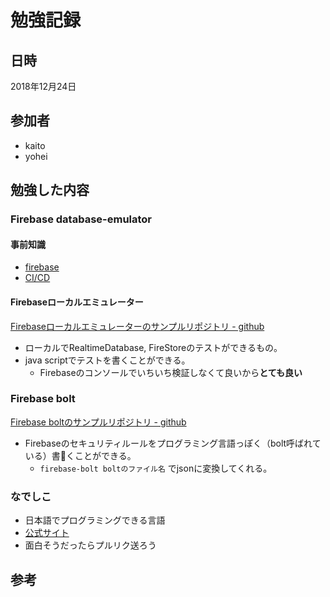# 勉強記録

## 日時

2018年12月24日

## 参加者

- kaito
- yohei

## 勉強した内容

### Firebase database-emulator

#### 事前知識

- [firebase](https://firebase.google.com/)
- [CI/CD](https://qiita.com/newta/items/64e3d2dfd8dad69a3185)

#### Firebaseローカルエミュレーター

[Firebaseローカルエミュレーターのサンプルリポジトリ - github](https://github.com/firebase/quickstart-nodejs/tree/master/database-emulator/javascript-quickstart)

- ローカルでRealtimeDatabase, FireStoreのテストができるもの。
- java scriptでテストを書くことができる。
  - Firebaseのコンソールでいちいち検証しなくて良いから**とても良い**

### Firebase bolt

[Firebase boltのサンプルリポジトリ - github](https://github.com/firebase/bolt)

- Firebaseのセキュリティルールをプログラミング言語っぽく（bolt呼ばれている）書くことができる。
  - `firebase-bolt boltのファイル名` でjsonに変換してくれる。

### なでしこ

- 日本語でプログラミングできる言語
- [公式サイト](https://nadesi.com/top/)
- 面白そうだったらプルリク送ろう

## 参考